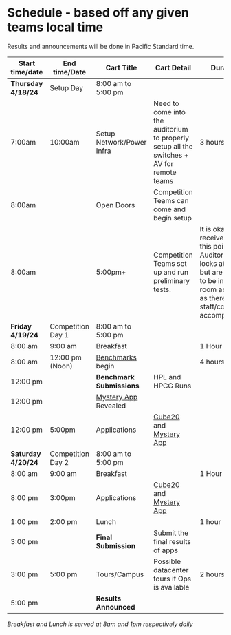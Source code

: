 # Schedule - based off any given teams local time

Results and announcements will be done in Pacific Standard time.

|Start time/date | End time/Date | Cart Title | Cart Detail | Duration |
|---|---|---|---|---|
|**Thursday 4/18/24**|Setup Day|8:00 am to 5:00 pm|||
|7:00am | 10:00am | Setup Network/Power Infra | Need to come into the auditorium to properly setup all the switches + AV for remote teams	| 3 hours|
|8:00am | | Open Doors | Competition Teams can come and begin setup ||
|8:00am | | 5:00pm+ | Competition Teams set up and run preliminary tests. | It is okay to receive help at this point. Auditorium locks at 5pm but are allowed to be in the room as long as there is staff/committee accompanying. |
|**Friday 4/19/24**|Competition Day 1|8:00 am to 5:00 pm|||
|8:00 am | 9:00 am | Breakfast || 1 Hour | 
|8:00 am | 12:00 pm (Noon) | [Benchmarks](./benchmark.md) begin || 4 hours |
|12:00 pm || **Benchmark Submissions** |HPL and HPCG Runs||
|12:00 pm || [Mystery App](./mystery.md) Revealed||
|12:00 pm |5:00pm|Applications|[Cube20](./rubiks.md) and [Mystery App](./mystery.md)||
|**Saturday 4/20/24**|Competition Day 2|8:00 am to 5:00 pm|||
|8:00 am | 9:00 am | Breakfast || 1 Hour | 
|8:00 pm |3:00pm|Applications|[Cube20](./rubiks.md) and [Mystery App](./mystery.md)||
|1:00 pm | 2:00 pm | Lunch || 1 hour |
|3:00 pm || **Final Submission** | Submit the final results of apps | |
|3:00 pm | 5:00 pm | Tours/Campus | Possible datacenter tours if Ops is available | 2 hours |
|5:00 pm || **Results Announced** |||

*Breakfast and Lunch is served at 8am and 1pm respectively daily*
